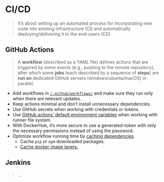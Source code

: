 # CI/CD

> It’s about setting up an automated process for incorporating new code into existing infrastructure (CI) and automatically deploying/delivering it to the end-users (CD)

## GitHub Actions

> A **workflow** (described as a YAML file) defines actions that are triggered by some events (e.g., pushing to the remote repository), after which some **jobs** (each described by a sequence of **steps**) are **run on** dedicated GitHub servers (windows/ubuntu/macOS) in parallel.

- Add workflows in [`/.github/workflows/`](/.github/workflows/) and make sure they run only when there are relevant updates. 
- Keep actions minimal and don’t install unnecessary dependencies.
- Use GitHub secrets when working with credentials or tokens.
- Use [GitHub actions’ default environment variables](https://docs.github.com/en/actions/learn-github-actions/environment-variables#default-environment-variables) when working with runner file system.
- With DockerHub, it’s more secure to use a generated-token with only the necessary permissions instead of using the password.
- Optimize workflow running time by [caching dependencies](https://docs.github.com/en/actions/using-workflows/caching-dependencies-to-speed-up-workflows).
  - Cache `pip` or `npm` downloaded packages.
  - [Cache docker image layers.](https://github.com/docker/build-push-action/blob/master/docs/advanced/cache.md)


## Jenkins

> …

